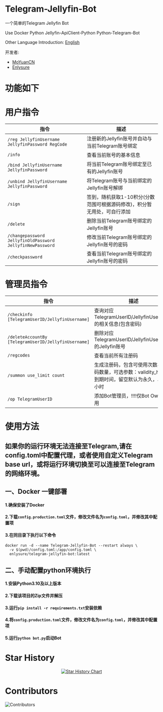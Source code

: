 # Telegram-Jellyfin-Bot
一个简单的Telegram Jellyfin Bot

Use Docker Python Jellyfin-ApiClient-Python Python-Telegram-Bot

Other Language Introduction: [English](README_EN.md)

开发者: 
- [MoYuanCN](https://github.com/MoYuanCN/)
- [Enlysure](https://github.com/Rovniced/)

# 功能如下
# 用户指令

| 指令                                               | 描述                                      |
|--------------------------------------------------|-----------------------------------------|
| `/reg JellyfinUsername JellyfinPassword RegCode` | 注册新的Jellyfin账号并自动与当前Telegram账号绑定        |
| `/info`                                          | 查看当前账号的基本信息                             |
| `/bind JellyfinUsername JellyfinPassword`        | 将当前Telegram账号绑定至已有的Jellyfin账号           |
| `/unbind JellyfinUsername JellyfinPassword`      | 将Telegram账号与当前绑定的Jellyfin账号解绑           |
| `/sign`                                          | 签到，随机获取1-10积分(分数范围可根据源码修改)，积分暂无用处，可自行添加 |
| `/delete`                                        | 删除当前Telegram账号绑定的Jellyfin账号             |
| `/changepassword JellyfinOldPassword JellyfinNewPassword`      | 修改当前Telegram账号绑定的Jellyfin账号的密码             |
| `/checkpassword`                                        | 查看当前Telegram账号绑定的Jellyfin账号的密码             |

# 管理员指令

| 指令                                                   | 描述                                                         |
|------------------------------------------------------|------------------------------------------------------------|
| `/checkinfo [TelegramUserID/JellyfinUsername]`       | 查询对应TelegramUserID/JellyfinUsername的相关信息(包含密码)             |
| `/deleteAccountBy [TelegramUserID/JellyfinUsername]` | 删除对应TelegramUserID/JellyfinUsername的Jellyfin账号             |
| `/regcodes`                                          | 查看当前所有注册码                                                  |
| `/summon use_limit count`                            | 生成注册码，包含可使用次数与注册码数量，可选参数：validity_hours 到期时间，留空默认为永久，单位为小时 |
| `/op TelegramUserID`                                 | 添加Bot管理员，!!!!仅Bot Owner可用                                  |

# 使用方法

## 如果你的运行环境无法连接至Telegram,请在config.toml中配置代理，或者使用自定义Telegram base url，或将运行环境切换至可以连接至Telegram的网络环境。
## 一、Docker 一键部署
    
#### 1.确保安装了Docker

#### 2.下载`config.production.toml`文件，修改文件名为`config.toml`，并修改其中配置项

#### 3.在同目录下执行以下命令
```
docker run -d --name Telegram-Jellyfin-Bot --restart always \
  -v $(pwd)/config.toml:/app/config.toml \
  enlysure/telegram-jellyfin-bot:latest
```

## 二、手动配置python环境执行

#### 1.安装Python3.10及以上版本

#### 2.下载该项目的Zip文件并解压

#### 3.运行`pip install -r requirements.txt`安装依赖

#### 4.将`config.production.toml`文件，修改文件名为`config.toml`，并修改其中配置项

#### 5.运行`python bot.py`启动Bot

# Star History
<div align="center">

<a href="https://star-history.com/#MoYuanCN/Telegram-Jellyfin-bot&month">
  <picture>
    <source media="(prefers-color-scheme: dark)" srcset="https://api.star-history.com/svg?repos=Prejudice-Studio/Telegram-Jellyfin-bot&theme=dark" />
    <source media="(prefers-color-scheme: light)" srcset="https://api.star-history.com/svg?repos=Prejudice-Studio/Telegram-Jellyfin-bot" />
    <img alt="Star History Chart" src="https://api.star-history.com/svg?repos=Prejudice-Studio/Telegram-Jellyfin-bot" />
  </picture>
</a>

</div>

# Contributors
![Contributors](https://contrib.rocks/image?repo=MoYuanCN/telegram-Jellyfin-Bot)
